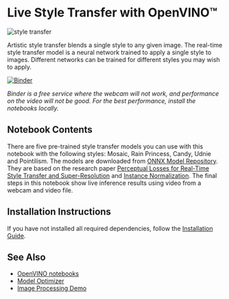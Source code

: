 # Live Style Transfer with OpenVINO™

![style transfer](https://user-images.githubusercontent.com/109281183/208703143-049f712d-2777-437c-8172-597ef7d53fc3.gif)

Artistic style transfer blends a single style to any given image. The real-time style transfer model is a neural network trained to apply a single style to images. Different networks can be trained for different styles you may wish to apply.

[![Binder](https://mybinder.org/badge_logo.svg)](https://mybinder.org/v2/gh/openvinotoolkit/openvino_notebooks/HEAD?filepath=notebooks%2F404-style-transfer-webcam%2F404-style-transfer.ipynb)

*Binder is a free service where the webcam will not work, and performance on the video will not be good. For the best performance, install the notebooks locally.*

## Notebook Contents

There are five pre-trained style transfer models you can use with this notebook with the following styles: Mosaic, Rain Princess, Candy, Udnie and Pointilism. The models are downloaded from [ONNX Model Repository](https://github.com/onnx/models). They are based on the research paper [Perceptual Losses for Real-Time Style Transfer and Super-Resolution](https://arxiv.org/abs/1603.08155) and [Instance Normalization](https://arxiv.org/abs/1607.08022). The final steps in this notebook show live inference results using video from a webcam and video file.

## Installation Instructions

If you have not installed all required dependencies, follow the [Installation Guide](../../README.md).

## See Also

* [OpenVINO notebooks](https://github.com/openvinotoolkit/openvino_notebooks)
* [Model Optimizer](https://docs.openvino.ai/latest/_docs_MO_DG_Deep_Learning_Model_Optimizer_DevGuide.html)
* [Image Processing Demo](https://docs.openvino.ai/latest/omz_demos_image_processing_demo_cpp.html)